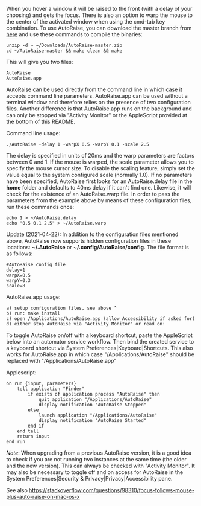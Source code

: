 When you hover a window it will be raised to the front (with a delay of your choosing) and gets the focus. There is also an
option to warp the mouse to the center of the activated window when using the cmd-tab key combination. To use AutoRaise, you
can download the master branch from [here](https://github.com/sbmpost/AutoRaise/archive/refs/heads/master.zip) and use these
commands to compile the binaries:

    unzip -d ~ ~/Downloads/AutoRaise-master.zip
    cd ~/AutoRaise-master && make clean && make

This will give you two files:

    AutoRaise
    AutoRaise.app

AutoRaise can be used directly from the command line in which case it accepts command line parameters. AutoRaise.app can be used
without a terminal window and therefore relies on the presence of two configuration files. Another difference is that AutoRaise.app
runs on the background and can only be stopped via "Activity Monitor" or the AppleScript provided at the bottom of this README.

Command line usage:

    ./AutoRaise -delay 1 -warpX 0.5 -warpY 0.1 -scale 2.5

The delay is specified in units of 20ms and the warp parameters are factors between 0 and 1. If the mouse is warped, the scale
parameter allows you to specify the mouse cursor size. To disable the scaling feature, simply set the value equal to the system
configured scale (normally 1.0). If no parameters have been specified, AutoRaise first looks for an AutoRaise.delay file in the
**home** folder and defaults to 40ms delay if it can't find one. Likewise, it will check for the existence of an AutoRaise.warp
file. In order to pass the parameters from the example above by means of these configuration files, run these commands once:

    echo 1 > ~/AutoRaise.delay
    echo "0.5 0.1 2.5" > ~/AutoRaise.warp

Update (2021-04-22):
In addition to the configuration files mentioned above, AutoRaise now supports hidden configuration files in these locations:
**~/.AutoRaise** or **~/.config/AutoRaise/config**. The file format is as follows:

    #AutoRaise config file
    delay=1 
    warpX=0.5
    warpY=0.3
    scale=8

AutoRaise.app usage:

    a) setup configuration files, see above ^
    b) run: make install
    c) open /Applications/AutoRaise.app (allow Accessibility if asked for)
    d) either stop AutoRaise via "Activity Monitor" or read on:

To toggle AutoRaise on/off with a keyboard shortcut, paste the AppleScript below into an automator service workflow. Then
bind the created service to a keyboard shortcut via System Preferences|Keyboard|Shortcuts. This also works for AutoRaise.app
in which case "/Applications/AutoRaise" should be replaced with "/Applications/AutoRaise.app"

Applescript:

    on run {input, parameters}
        tell application "Finder"
            if exists of application process "AutoRaise" then
                quit application "/Applications/AutoRaise"
                display notification "AutoRaise Stopped"
            else
                launch application "/Applications/AutoRaise"
                display notification "AutoRaise Started"
            end if
        end tell
        return input
    end run

*Note*: When upgrading from a previous AutoRaise version, it is a good idea to check if you are not running two instances
at the same time (the older and the new version). This can always be checked with "Activity Monitor". It may also be
necessary to toggle off and on access for AutoRaise in the System Preferences|Security & Privacy|Privacy|Accessibility pane. 

See also https://stackoverflow.com/questions/98310/focus-follows-mouse-plus-auto-raise-on-mac-os-x
